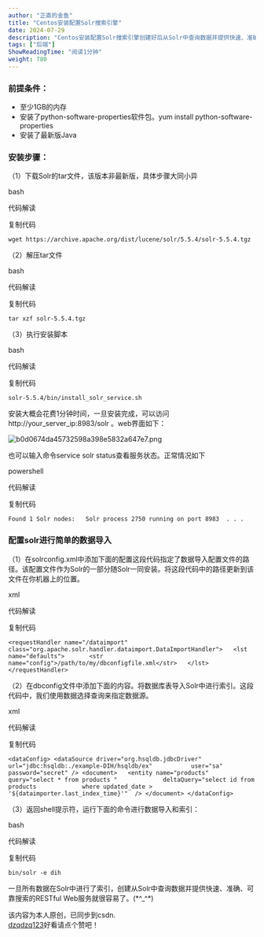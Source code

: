 ```yaml
---
author: "正直的金鱼"
title: "Centos安装配置Solr搜索引擎"
date: 2024-07-29
description: "Centos安装配置Solr搜索引擎创建好后从Solr中查询数据并提供快速、准确、可靠搜索的RESTfulWeb服务就很容易了。(\*^_^*)"
tags: ["后端"]
ShowReadingTime: "阅读1分钟"
weight: 780
---
```

### 前提条件：

*   至少1GB的内存
*   安装了python-software-properties软件包。yum install python-software-properties
*   安装了最新版Java

### 安装步骤：

（1）下载Solr的tar文件，该版本非最新版，具体步骤大同小异

bash

 代码解读

复制代码

`wget https://archive.apache.org/dist/lucene/solr/5.5.4/solr-5.5.4.tgz`

（2）解压tar文件

bash

 代码解读

复制代码

`tar xzf solr-5.5.4.tgz`

（3）执行安装脚本

bash

 代码解读

复制代码

`solr-5.5.4/bin/install_solr_service.sh`

安装大概会花费1分钟时间，一旦安装完成，可以访问http://your\_server\_ip:8983/solr 。web界面如下：

![b0d0674da45732598a398e5832a647e7.png](https://p9-xtjj-sign.byteimg.com/tos-cn-i-73owjymdk6/7a76ee037f704647a6ef0caf7b19f0b0~tplv-73owjymdk6-jj-mark-v1:0:0:0:0:5o6Y6YeR5oqA5pyv56S-5Yy6IEAg5q2j55u055qE6YeR6bG8:q75.awebp?rk3s=f64ab15b&x-expires=1727659979&x-signature=7YInHb94NeGNyKHb%2BK6pB8UezdA%3D)

也可以输入命令service solr status查看服务状态。正常情况如下

powershell

 代码解读

复制代码

`Found 1 Solr nodes:  ​ Solr process 2750 running on port 8983 ​ . . .`

### 配置solr进行简单的数据导入

（1）在solrconfig.xml中添加下面的配置这段代码指定了数据导入配置文件的路径。该配置文件作为Solr的一部分随Solr一同安装。将这段代码中的路径更新到该文件在你机器上的位置。

xml

 代码解读

复制代码

`<requestHandler name="/dataimport" class="org.apache.solr.handler.dataimport.DataImportHandler"> 	<lst name="defaults"> 		<str name="config">/path/to/my/dbconfigfile.xml</str> 	</lst> </requestHandler>`

（2）在dbconfig文件中添加下面的内容。将数据库表导入Solr中进行索引。这段代码中，我们使用数据选择查询来指定数据源。

xml

 代码解读

复制代码

`<dataConfig> <dataSource driver="org.hsqldb.jdbcDriver"  			url="jdbc:hsqldb:./example-DIH/hsqldb/ex" 			user="sa" password="secret" /> <document> 	<entity name="products" query="select * from products " 			deltaQuery="select id from products 			where updated_date > 			'${dataimporter.last_index_time}'" 	/> </document> </dataConfig>`

（3）返回shell提示符，运行下面的命令进行数据导入和索引：

bash

 代码解读

复制代码

`bin/solr -e dih`

一旦所有数据在Solr中进行了索引，创建从Solr中查询数据并提供快速、准确、可靠搜索的RESTful Web服务就很容易了。(\*^\_^\*)

该内容为本人原创，已同步到csdn.[  
dzqdzq123](https://link.juejin.cn?target=https%3A%2F%2Fblog.csdn.net%2Fdzqdzq123 "https://blog.csdn.net/dzqdzq123")好看请点个赞吧！